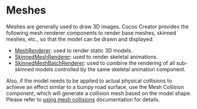 # Meshes

Meshes are generally used to draw 3D images. Cocos Creator provides the following mesh renderer components to render base meshes, skinned meshes, etc., so that the model can be drawn and displayed:

- [MeshRenderer](../../engine/renderable/model-component.md): used to render static 3D models.
- [SkinnedMeshRenderer](../../animation/skeletal-animation.md): used to render skeletal animations.
- [SkinnedMeshBatchRenderer](../../animation/skeletal-animation.md): used to combine the rendering of all sub-skinned models controlled by the same skeletal animation component.

Also, if the model needs to be applied to actual physical collisions to achieve an effect similar to a bumpy road surface, use the Mesh Collision component, which will generate a collision mesh based on the model shape. Please refer to [using mesh collisions](../../physics/physics-collider.md#realize-the-shape-of-goose-soft-stone) documentation for details.
